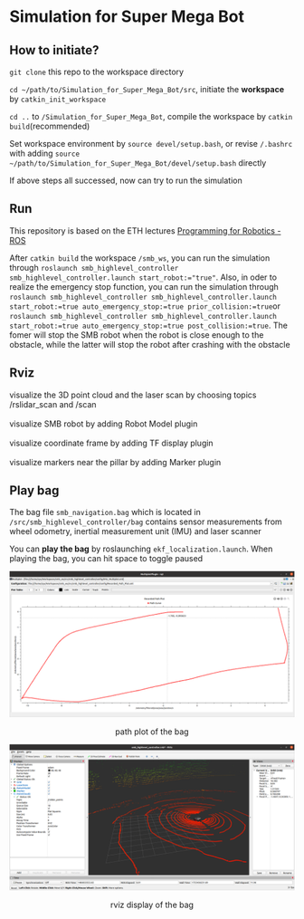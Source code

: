 # Simulation for Super Mega Bot

## How to initiate?
`git clone` this repo to the workspace directory  

`cd ~/path/to/Simulation_for_Super_Mega_Bot/src`, initiate the **workspace** by `catkin_init_workspace`

`cd ..` to  `/Simulation_for_Super_Mega_Bot`, compile the workspace by `catkin build`(recommended)

Set workspace environment by `source devel/setup.bash`, or revise `/.bashrc` with adding `source ~/path/to/Simulation_for_Super_Mega_Bot/devel/setup.bash` directly  

If above steps all successed, now can try to run the simulation

## Run
This repository is based on the ETH lectures [Programming for Robotics - ROS](https://rsl.ethz.ch/education-students/lectures/ros.html)  

After `catkin build` the workspace `/smb_ws`, you can run the simulation through `roslaunch smb_highlevel_controller smb_highlevel_controller.launch start_robot:="true"`. Also, in oder to realize the emergency stop function, you can run the simulation through `roslaunch smb_highlevel_controller smb_highlevel_controller.launch start_robot:=true auto_emergency_stop:=true prior_collision:=true`or `roslaunch smb_highlevel_controller smb_highlevel_controller.launch start_robot:=true auto_emergency_stop:=true post_collision:=true`. The fomer will stop the SMB robot when the robot is close enough to the obstacle, while the latter will stop the robot after crashing with the obstacle 
 ## Rviz
visualize the 3D point cloud and the laser scan by choosing topics /rslidar_scan and /scan <br><br>
visualize SMB robot by adding Robot Model plugin <br><br>
visualize coordinate frame by adding TF display plugin <br><br>
visualize markers near the pillar by adding Marker plugin <br>
## Play bag
The bag file `smb_navigation.bag` which is located in `/src/smb_highlevel_controller/bag` contains sensor measurements from wheel odometry, inertial measurement unit (IMU) and laser scanner <br>
  
You can **play the bag** by roslaunching `ekf_localization.launch`. When playing the bag, you can hit space to toggle paused<br>
  
![image](https://github.com/Ye-Dehuo/ETH_SMB/blob/main/img/recorded%20path%20plot.png) 
<p align="center"> path plot of the bag </p>  

![image](https://github.com/Ye-Dehuo/ETH_SMB/blob/main/img/rviz%20display%20of%20the%20%20bag.png)
<p align="center"> rviz display of the bag </p>  


